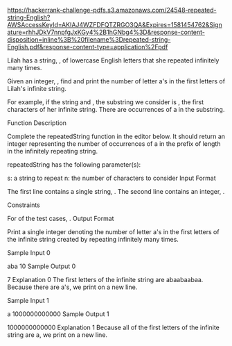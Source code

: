 https://hackerrank-challenge-pdfs.s3.amazonaws.com/24548-repeated-string-English?AWSAccessKeyId=AKIAJ4WZFDFQTZRGO3QA&Expires=1581454762&Signature=rhhJDkV7nnpfgJxKGy4%2B1hGNbg4%3D&response-content-disposition=inline%3B%20filename%3Drepeated-string-English.pdf&response-content-type=application%2Fpdf

Lilah has a string, , of lowercase English letters that she repeated infinitely many times.

Given an integer, , find and print the number of letter a's in the first  letters of Lilah's infinite string.

For example, if the string  and , the substring we consider is , the first  characters of her infinite string. There are  occurrences of a in the substring.

Function Description

Complete the repeatedString function in the editor below. It should return an integer representing the number of occurrences of a in the prefix of length  in the infinitely repeating string.

repeatedString has the following parameter(s):

s: a string to repeat
n: the number of characters to consider
Input Format

The first line contains a single string, .
The second line contains an integer, .

Constraints

For  of the test cases, .
Output Format

Print a single integer denoting the number of letter a's in the first  letters of the infinite string created by repeating  infinitely many times.

Sample Input 0

aba
10
Sample Output 0

7
Explanation 0
The first  letters of the infinite string are abaabaabaa. Because there are  a's, we print  on a new line.

Sample Input 1

a
1000000000000
Sample Output 1

1000000000000
Explanation 1
Because all of the first  letters of the infinite string are a, we print  on a new line.